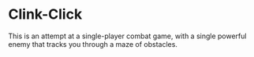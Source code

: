 # Clink-Click
This is an attempt at a single-player combat game, with a single powerful enemy that tracks you through a maze of obstacles.
